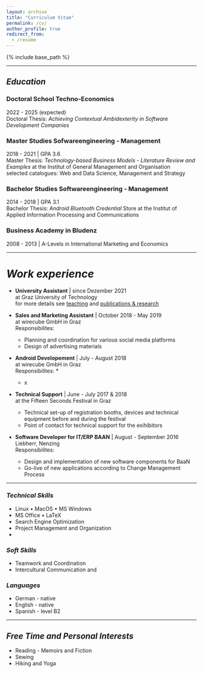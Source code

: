 ```yaml
---
layout: archive
title: "Curriculum Vitae"
permalink: /cv/
author_profile: true
redirect_from:
  - /resume
---
```


{% include base_path %}

---

## *Education*

### Doctoral School Techno-Economics
  2022 - 2025 (expected) <br />
  Doctoral Thesis: *Achieving Contextual Ambidexterity in Software Development Companies* 

### Master Studies Sofwareengineering - Management
  2018 - 2021 | GPA 3.6 <br />
  Master Thesis: *Technology-based Business Models - Literature Review and Examples* at the Institut of General Management and Organisation <br />
  selected catalogues: Web and Data Science, Management and Strategy

### Bachelor Studies Softwareengineering - Management
  2014 - 2018 | GPA 3.1 <br />
  Bachelor Thesis: *Android Bluetooth Credential* Store at the Institut of Applied Information Processing and Communications


### Business Academy in Bludenz
  2008 - 2013 | A-Levels in International Marketing and Economics

---

# *Work experience*

* **University Assistant** | since Dezember 2021 <br />
  at Graz University of Technology <br />
  for more details see [teaching](https://camillareis.github.io/teaching/) and [publications & research](https://camillareis.github.io/reserach-publications/)

* **Sales and Marketing Assistant** | October 2018 - May 2019 <br />
  at wirecube GmbH in Graz <br />
  Responsibilites:
  * Planning and coordination for various social media platforms 
  * Design of advertising materials

* **Android Developement** | July - August 2018 <br />
  at wirecube GmbH in Graz <br />
  Responsibilites:
  * 
  * x

* **Technical Support** | June - July 2017 & 2018 <br />
  at the Fifteen Seconds Festival in Graz <br />
  *  Technical set-up of registration booths, devices and technical equipment before and during the festival
  *  Point of contact for technical support for the exihibitors

* **Software Developer for IT/ERP BAAN** | August - September 2016 <br />
  Liebherr, Nenzing <br />
  Responsibilites:
  * Design and implementation of new software components for BaaN 
  * Go-live of new applications according to Change Management Process

---

### *Technical Skills*
  * Linux • MacOS • MS Windows
  * MS Office • LaTeX
  * Search Engine Optimization
  * Project Management and Organization
  * 

### *Soft Skills*
  * Teamwork and Coordination
  * Intercultural Communication and 

### *Languages*
  * German - native
  * English - native
  * Spanish - level B2


---

## *Free Time and Personal Interests*
  * Reading - Memoirs and Fiction
  * Sewing 
  * Hiking and Yoga


<!-- Publications
======
  <ul>{% for post in site.publications %}
    {% include archive-single-cv.html %}
  {% endfor %}</ul> -->
  
<!-- Talks
======
  <ul>{% for post in site.talks %}
    {% include archive-single-talk-cv.html %}
  {% endfor %}</ul> -->
  
<!-- Teaching
======
  <ul>{% for post in site.teaching %}
    {% include archive-single-cv.html %}
  {% endfor %}</ul> -->
  
<!-- Service and leadership
======
* Currently signed in to 43 different slack teams -->

